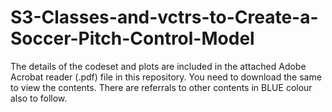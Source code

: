 # S3-Classes-and-vctrs-to-Create-a-Soccer-Pitch-Control-Model

The details of the codeset and plots are included in the attached Adobe Acrobat reader (.pdf) file in this repository. 
You need to download the same to view the contents. There are referrals to other contents in BLUE colour also to follow.
